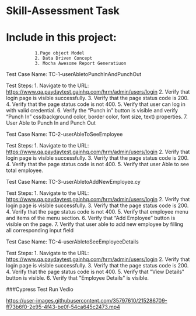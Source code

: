 # Skill-Assessment Task

# Include in this project: 
               1.Page object Model 
               2. Data Driven Concept   
               3. Mocha Awesome Report Generatiuon 

Test Case Name: TC-1-userAbletoPunchInAndPunchOut

Test Steps:
     1. Navigate to the URL: https://www.qa.paydaytest.gainhq.com/hrm/admin/users/login
     2. Verify that login page is visible successfully. 
     3. Verify that the page status code is 200. 
     4. Verify that the page status code is not 400.
     5. Verify that user can log in with valid credential.
     6. Verify the “Punch in” button is visible and verify “Punch In” css(background color, border color, font size, text) properties. 
     7. User Able to Punch In and Punch Out 

Test Case Name: TC-2-userAbleToSeeEmployee

Test Steps:
     1. Navigate to the URL: https://www.qa.paydaytest.gainhq.com/hrm/admin/users/login
     2. Verify that login page is visible successfully. 
     3. Verify that the page status code is 200. 
     4. Verify that the page status code is not 400.
     5.  Verify that user Able to see total employee. 

Test Case Name: TC-3-userAbletoAddNewEmployee.cy

Test Steps:
     1. Navigate to the URL: https://www.qa.paydaytest.gainhq.com/hrm/admin/users/login
     2. Verify that login page is visible successfully. 
     3. Verify that the page status code is 200. 
     4. Verify that the page status code is not 400.
     5.  Verify that employee menu and items of the menu section.
     6.  Verify that “Add Employee” button is visible on the page. 
     7.  Verify that user able to add new employee by filling all corresponding input field


Test Case Name: TC-4-userAbletoSeeEmployeeDetails

Test Steps:
     1. Navigate to the URL: https://www.qa.paydaytest.gainhq.com/hrm/admin/users/login
     2. Verify that login page is visible successfully. 
     3. Verify that the page status code is 200. 
     4. Verify that the page status code is not 400.
     5. Verify that "View Details" button is visible.
     6. Verify that "Employee Details" is visible.



###Cypress Test Run Vedio

https://user-images.githubusercontent.com/35797610/215286709-ff73b6f0-2e95-4f43-be0f-54ca645c2473.mp4



 
